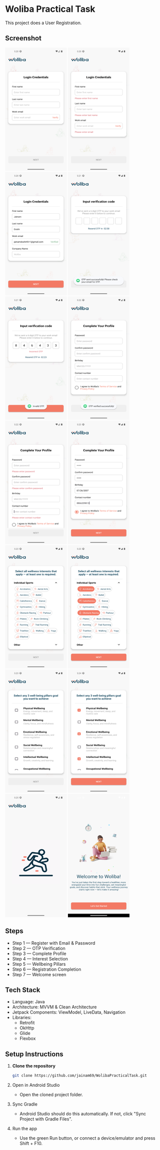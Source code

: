 # Woliba Practical Task

This project does a User Registration.

## Screenshot

<p float="left">
    <img src="assets/Screenshot_1753540264.png" width="200" height="400"/>
    <img src="assets/Screenshot_1753540279.png" width="200" height="400"/>
    <img src="assets/Screenshot_1753540317.png" width="200" height="400"/>
    <img src="assets/Screenshot_1753540335.png" width="200" height="400"/>
    <img src="assets/Screenshot_1753540369.png" width="200" height="400"/>
    <img src="assets/Screenshot_1753540386.png" width="200" height="400"/>
    <img src="assets/Screenshot_1753540407.png" width="200" height="400"/>
    <img src="assets/Screenshot_1753540456.png" width="200" height="400"/>
    <img src="assets/Screenshot_1753540483.png" width="200" height="400"/>
    <img src="assets/Screenshot_1753540488.png" width="200" height="400"/>
    <img src="assets/Screenshot_1753540493.png" width="200" height="400"/>
    <img src="assets/Screenshot_1753540505.png" width="200" height="400"/>
    <img src="assets/Screenshot_1753540613.png" width="200" height="400"/>
    <img src="assets/Screenshot_1753540649.png" width="200" height="400"/>
</p>

## Steps

- Step 1 — Register with Email & Password
- Step 2 — OTP Verification
- Step 3 — Complete Profile
- Step 4 — Interest Selection
- Step 5 — Wellbeing Pillars
- Step 6 — Registration Completion
- Step 7 — Welcome screen

## Tech Stack

- Language: Java
- Architecture: MVVM & Clean Architecture
- Jetpack Components: ViewModel, LiveData, Navigation
- Libraries:
  - Retrofit
  - OkHttp
  - Glide
  - Flexbox

## Setup Instructions

1. **Clone the repository**
   ```bash
   git clone https://github.com/jainam69/WolibaPracticalTask.git

2. Open in Android Studio

    - Open the cloned project folder.

3. Sync Gradle

    - Android Studio should do this automatically. If not, click "Sync Project with Gradle Files".

4. Run the app

    - Use the green Run button, or connect a device/emulator and press Shift + F10.
